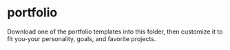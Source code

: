 # portfolio
Download one of the portfolio templates into this folder, then customize it to fit you-your personality, goals, and favorite projects.
